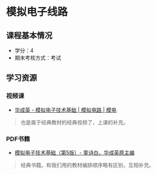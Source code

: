 # 模拟电子线路

## 课程基本情况

- 学分：4
- 期末考核方式：考试

## 学习资源

### 视频课

- [华成英 - 模拟电子技术基础 | 模拟电路 | 模电](https://www.bilibili.com/video/BV19s411a7KL)

>也是属于经典教材的经典视频了，上课的补充。

### PDF书籍

- [模拟电子技术基础（第5版）- 童诗白，华成英原主编](https://bookos-z1.org/book/16599034/bb8c3f)
>经典书籍。和我们用的教材编排顺序略有区别，互相补充。



